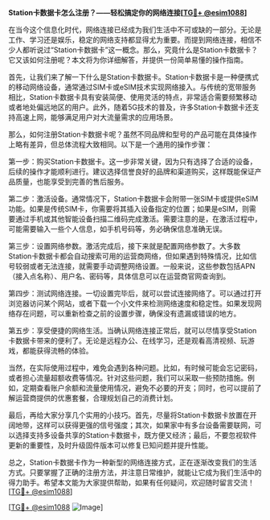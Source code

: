 **Station卡数据卡怎么注册？——轻松搞定你的网络连接[[TG💪+ @esim1088](https://t.me/s/esim1088)]**

在当今这个信息化时代，网络连接已经成为我们生活中不可或缺的一部分。无论是工作、学习还是娱乐，稳定的网络支持都显得尤为重要。而提到网络连接，相信不少人都听说过“Station卡数据卡”这一概念。那么，究竟什么是Station卡数据卡？它又该如何注册呢？本文将为你详细解答，并提供一份简单易懂的操作指南。

首先，让我们来了解一下什么是Station卡数据卡。Station卡数据卡是一种便携式的移动网络设备，通常通过SIM卡或eSIM技术实现网络接入。与传统的宽带服务相比，Station卡数据卡具有安装简便、使用灵活的特点，非常适合需要频繁移动或者地处偏远地区的用户。此外，随着5G技术的普及，许多Station卡数据卡还支持高速上网，能够满足用户对大流量需求的应用场景。

那么，如何注册Station卡数据卡呢？虽然不同品牌和型号的产品可能在具体操作上略有差异，但总体流程大致相同。以下是一个通用的操作步骤：

第一步：购买Station卡数据卡。这一步非常关键，因为只有选择了合适的设备，后续的操作才能顺利进行。建议选择信誉良好的品牌和渠道购买，这样既能保证产品质量，也能享受到完善的售后服务。

第二步：激活设备。通常情况下，Station卡数据卡会附带一张SIM卡或提供eSIM功能。如果是传统SIM卡，你需要将其插入设备指定的位置；如果是eSIM，则需要通过手机或其他智能设备扫描二维码完成激活。需要注意的是，在激活过程中，可能需要输入一些个人信息，如手机号码等，务必确保信息准确无误。

第三步：设置网络参数。激活完成后，接下来就是配置网络参数了。大多数Station卡数据卡都会自动搜索可用的运营商网络，但如果遇到特殊情况，比如信号较弱或者无法连接，就需要手动调整网络设置。一般来说，这些参数包括APN（接入点名称）、用户名、密码等，具体信息可以在运营商官网查询到。

第四步：测试网络连接。一切设置完毕后，就可以尝试连接网络了。可以通过打开浏览器访问某个网站，或者下载一个小文件来检测网络速度和稳定性。如果发现网络存在问题，可以重新检查之前的设置步骤，确保没有遗漏或错误的地方。

第五步：享受便捷的网络生活。当确认网络连接正常后，就可以尽情享受Station卡数据卡带来的便利了。无论是远程办公、在线学习，还是观看高清视频、玩游戏，都能获得流畅的体验。

当然，在实际使用过程中，难免会遇到各种问题。比如，有时候可能会忘记密码，或者担心流量超额收费等情况。针对这些问题，我们可以采取一些预防措施。例如，定期查看账户余额和流量使用情况，避免不必要的开支；同时，也可以提前了解运营商提供的优惠套餐，合理规划自己的消费计划。

最后，再给大家分享几个实用的小技巧。首先，尽量将Station卡数据卡放置在开阔地带，这样可以获得更强的信号强度；其次，如果家中有多台设备需要联网，可以选择支持多设备共享的Station卡数据卡，既方便又经济；最后，不要忽视软件更新的重要性，及时升级固件版本可以修复已知问题并提升性能。

总之，Station卡数据卡作为一种新型的网络连接方式，正在逐渐改变我们的生活方式。只要掌握了正确的注册方法，并注意日常维护，就能让它成为我们生活中的得力助手。希望本文能为大家提供帮助，如果有任何疑问，欢迎随时留言交流！[[TG💪+ @esim1088](https://t.me/s/esim1088)]

[[TG💪+ @esim1088](https://t.me/s/esim1088) ![Image](https://i.postimg.cc/4NQfJmqS/Snipaste-2025-05-13-00-14-12.png)]